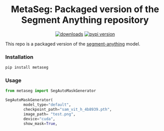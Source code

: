 <div align="center">
<h1>
     MetaSeg: Packaged version of the Segment Anything repository
</h1>
<div>
    <a href="https://pepy.tech/project/metaseg"><img src="https://pepy.tech/badge/metaseg" alt="downloads"></a>
    <a href="https://badge.fury.io/py/metaseg"><img src="https://badge.fury.io/py/metaseg.svg" alt="pypi version"></a>
</div>
</div>

This repo is a packaged version of the [segment-anything](https://github.com/facebookresearch/segment-anything) model.


### Installation
```bash
pip install metaseg
```

### Usage
```python
from metaseg import SegAutoMaskGenerator

SegAutoMaskGenerator(
        model_type="default", 
        checkpoint_path="sam_vit_h_4b8939.pth",
        image_path= "test.png",
        device="cuda",
        show_mask=True, 
```
